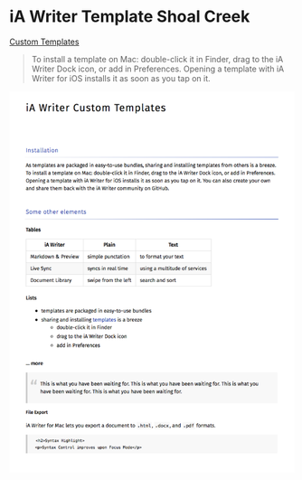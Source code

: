 # iA Writer Template Shoal Creek

[Custom Templates](https://ia.net/writer/templates/)

> To install a template on Mac: double-click it in Finder, drag to the iA Writer Dock icon, or add in Preferences. Opening a template with iA Writer for iOS installs it as soon as you tap on it.

![Template Preview](shoalcreek.png "Preview")
